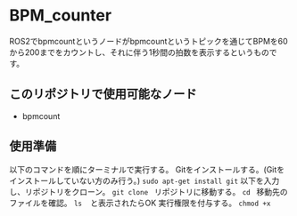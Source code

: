 # BPM_counter

ROS2でbpmcountというノードがbpmcountというトピックを通じてBPMを60から200までをカウントし、それに伴う1秒間の拍数を表示するというものです。

## このリポジトリで使用可能なノード
* bpmcount

## 使用準備
以下のコマンドを順にターミナルで実行する。
Gitをインストールする。(Gitをインストールしていない方のみ行う。)
```sudo apt-get install git```
以下を入力し、リポジトリをクローン。
```git clone ```
リポジトリに移動する。
```cd ```
移動先のファイルを確認。
```ls```
``` ```
と表示されたらOK
実行権限を付与する。
```chmod +x ```

